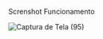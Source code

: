 Screnshot Funcionamento

![Captura de Tela (95)](https://github.com/Willianpimenta/Tabela-FIPE/assets/66370178/237e57f5-f22f-4520-8c2f-5348e918a3aa)
